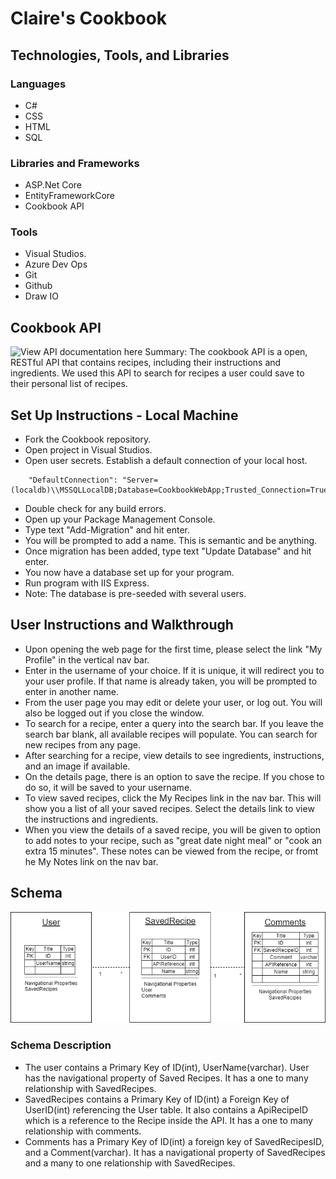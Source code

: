 # Claire's Cookbook


## Technologies, Tools, and Libraries
### Languages
- C#
- CSS
- HTML
- SQL
### Libraries and Frameworks
- ASP.Net Core
- EntityFrameworkCore
- Cookbook API
### Tools
- Visual Studios.
- Azure Dev Ops
- Git
- Github
- Draw IO

## Cookbook API
![View API documentation here](https://github.com/KKetter/CookBookAPI)
Summary: The cookbook API is a open, RESTful API that contains recipes, including their instructions and ingredients. We used this API to search for recipes a user could save to their personal list of recipes.

## Set Up Instructions - Local Machine
- Fork the Cookbook repository.
- Open project in Visual Studios.
- Open user secrets. Establish a default connection of your local host. 
```
    "DefaultConnection": "Server=(localdb)\\MSSQLLocalDB;Database=CookbookWebApp;Trusted_Connection=True;MultipleActiveResultSets=True",
```
- Double check for any build errors.
- Open up your Package Management Console.
- Type text "Add-Migration" and hit enter.
- You will be prompted to add a name. This is semantic and be anything.
- Once migration has been added, type text "Update Database" and hit enter.
- You now have a database set up for your program.
- Run program with IIS Express.
- Note: The database is pre-seeded with several users. 


## User Instructions and Walkthrough
- Upon opening the web page for the first time, please select the link "My Profile" in the vertical nav bar.
- Enter in the username of your choice. If it is unique, it will redirect you to your user profile. If that name is already taken, you will be prompted to enter in another name.
- From the user page you may edit or delete your user, or log out. You will also be logged out if you close the window.
- To search for a recipe, enter a query into the search bar. If you leave the search bar blank, all available recipes will populate. You can search for new recipes from any page.
- After searching for a recipe, view details to see ingredients, instructions, and an image if available.
- On the details page, there is an option to save the recipe. If you chose to do so, it will be saved to your username.
- To view saved recipes, click the My Recipes link in the nav bar. This will show you a list of all your saved recipes. Select the details link to view the instructions and ingredients.
- When you view the details of a saved recipe, you will be given to option to add notes to your recipe, such as "great date night meal" or "cook an extra 15 minutes". These notes can be viewed from the recipe, or fromt he My Notes link on the nav bar.


## Schema
![Schema Image](Assets/Schema.png)

### Schema Description
- The user contains a Primary Key of ID(int), UserName(varchar). User has the navigational property of Saved Recipes. It has a one to many relationship with SavedRecipes. 
- SavedRecipes contains a Primary Key of ID(int) a Foreign Key of UserID(int) referencing the User table. It also contains a ApiRecipeID which is a reference to the Recipe inside the API. It has a one to many relationship with comments. 
- Comments has a Primary Key of ID(int) a foreign key of SavedRecipesID, and a Comment(varchar). It has a navigational property of SavedRecipes and a many to one relationship with SavedRecipes. 
